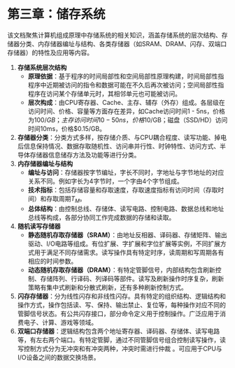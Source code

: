 # 第三章：储存系统
该文档聚焦计算机组成原理中存储系统的相关知识，涵盖存储系统的层次结构、存储器分类、内存储器编址与结构、各类存储器（如SRAM、DRAM、闪存、双端口存储器）的特性及应用等内容。

1. **存储系统层次结构**
    - **原理依据**：基于程序的时间局部性和空间局部性原理构建，时间局部性指程序中近期被访问的指令和数据可能在不久后再次被访问；空间局部性指程序在访问某个存储单元时，其相邻单元也可能被访问。
    - **层次构成**：由CPU寄存器、Cache、主存、辅存（外存）组成。各层级在访问时间、价格、容量等方面存在差异，如Cache访问时间1 - 5ns，价格为$100/GB；主存访问时间10 - 50ns ，价格$10/GB；磁盘（SSD/HD）访问时间10ms，价格$0.15/GB。
2. **存储器分类**：分类方式多样，按存储介质、与CPU耦合程度、读写功能、掉电后信息保持情况、数据存取随机性、访问串并行性、时钟特性、访问方式、半导体存储器信息储存方法及功能等进行分类。
3. **内存储器编址与结构**
    - **编址与访问**：存储器按字节编址，字长不同时，字地址与字节地址的对应关系不同。例如字长为4字节时，一个字由4个字节组成。
    - **技术指标**：包括存储容量和存取速度，存取速度指标有访问时间（存取时间）和存取周期$T_M$。
    - **总体结构**：由控制总线、存储体、读写电路、控制电路、数据总线和地址总线等构成，各部分协同工作完成数据的存储和读取。
4. **随机读写存储器**
    - **静态随机存取存储器（SRAM）**：由地址反相器、译码器、存储矩阵、输出驱动、I/O电路等组成。有位扩展、字扩展和字位扩展等实例，不同扩展方式用于满足不同存储需求。读写操作具有特定时序，读周期和写周期各有相应的时间参数。
    - **动态随机存取存储器（DRAM）**：有特定管脚信号，内部结构包含刷新控制、存储阵列、行译码、列译码等部件。读写及刷新操作时序复杂，刷新策略有集中式刷新和分散式刷新，还有多种刷新控制方式。
5. **闪存存储器**：分为线性闪存和非线性闪存。具有特定的组织结构、逻辑结构和操作方式，操作包括读、写、保持、输出禁止、复位等，每种操作对应不同的管脚信号状态。有公共闪存接口，部分命令定义用于控制操作。广泛应用于消费电子、计算、游戏等领域。
6. **双端口存储器**：逻辑结构包含两个地址寄存器、译码器、存储体、读写电路等，有左右两个端口。有特定管脚，通过不同管脚信号组合控制读写操作，读写控制方式分为无冲突和有冲突两种，冲突时需进行仲裁 。可应用于CPU与I/O设备之间的数据交换场景。 